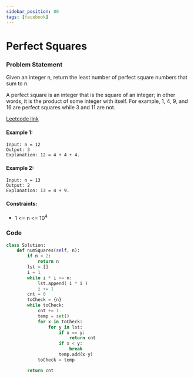 ```yaml
---
sidebar_position: 80
tags: [facebook]
---
```


# Perfect Squares

### Problem Statement

Given an integer n, return the least number of perfect square numbers that sum to n.

A perfect square is an integer that is the square of an integer; in other words, it is the product of some integer with itself. For example, 1, 4, 9, and 16 are perfect squares while 3 and 11 are not.

[Leetcode link](https://leetcode.com/problems/perfect-squares/)

#### Example 1:

```
Input: n = 12
Output: 3
Explanation: 12 = 4 + 4 + 4.
```

#### Example 2:

```
Input: n = 13
Output: 2
Explanation: 13 = 4 + 9.
```

#### Constraints:

- 1 <= n <= 10<sup>4</sup>

### Code

```python title="Python Code"
class Solution:
    def numSquares(self, n):
        if n < 2:
            return n
        lst = []
        i = 1
        while i * i <= n:
            lst.append( i * i )
            i += 1
        cnt = 0
        toCheck = {n}
        while toCheck:
            cnt += 1
            temp = set()
            for x in toCheck:
                for y in lst:
                    if x == y:
                        return cnt
                    if x < y:
                        break
                    temp.add(x-y)
            toCheck = temp

        return cnt

```
